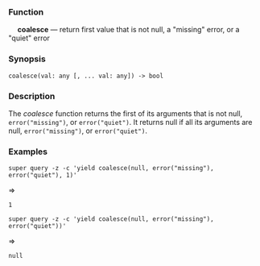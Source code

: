 ### Function

&emsp; **coalesce** &mdash; return first value that is not null, a "missing" error, or a "quiet" error

### Synopsis

```
coalesce(val: any [, ... val: any]) -> bool
```

### Description

The _coalesce_ function returns the first of its arguments that is not null,
`error("missing")`, or `error("quiet")`.  It returns null if all its arguments
are null, `error("missing")`, or `error("quiet")`.

### Examples

```mdtest-command
super query -z -c 'yield coalesce(null, error("missing"), error("quiet"), 1)'
```
=>
```mdtest-output
1
```

```mdtest-command
super query -z -c 'yield coalesce(null, error("missing"), error("quiet"))'
```
=>
```mdtest-output
null
```
